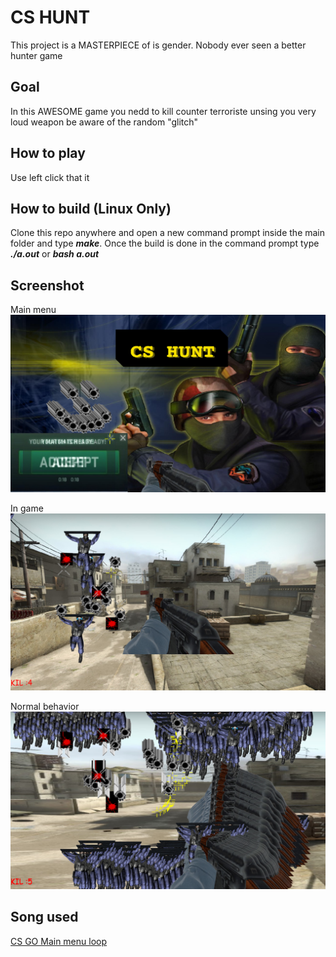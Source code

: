 # CS HUNT
This project is a MASTERPIECE of is gender. Nobody ever seen a better hunter game

## Goal
In this AWESOME game you nedd to kill counter terroriste unsing you very loud weapon be aware of the random "glitch"

## How to play
Use left click that it

## How to build (Linux Only)
Clone this repo anywhere and open a new command prompt inside the main folder and type ***make***. 
Once the build is done in the command prompt type ***./a.out*** or ***bash a.out*** 

## Screenshot
Main menu
![Main menu](/screen1.png)

In game
![In game](/screen2.png)

Normal behavior
![Normal behavior](/screen3.png)

## Song used
[CS GO Main menu loop](https://www.youtube.com/watch?v=Rvi6c8toWJM)
